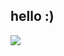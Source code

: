 ## hello :)

![](https://github-readme-stats-fork-beamdcs-projects.vercel.app/api/top-langs/?username=BeamDC&theme=dark&hide_border=true&include_all_commits=true&count_private=false&layout=compact)
<!--
## Favourite Languages
![C++](https://img.shields.io/badge/C++-blue?style=for-the-badge&logo=cplusplus) 
![C](https://img.shields.io/badge/C-gray?style=for-the-badge&logo=c) 
![Rust](https://img.shields.io/badge/Rust-darkorange?style=for-the-badge&logo=rust)  
-->
